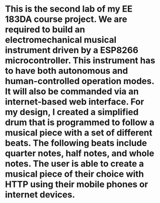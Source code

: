 # This is the second lab of my EE 183DA course project. We are required to build an electromechanical musical instrument driven by a ESP8266 microcontroller. This instrument has to have both autonomous and human-controlled operation modes. It will also be commanded via an internet-based web interface. For my design, I created a simplified drum that is programmed to follow a musical piece with a set of different beats. The following beats include quarter notes, half notes, and whole notes. The user is able to create a musical piece of their choice with HTTP using their mobile phones or internet devices. 
